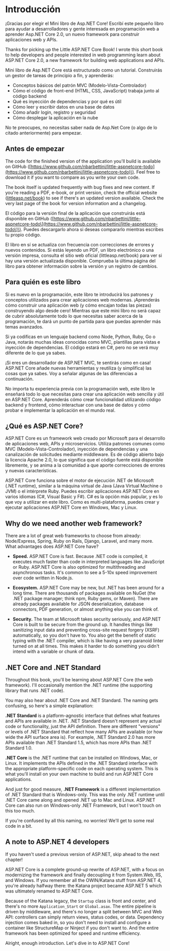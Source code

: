 # Introducción

¡Gracias por elegir el Mini libro de Asp.NET Core! Escribí este pequeño libro para ayudar a desarrolladores y gente interesada en programación web a aprender Asp.NET Core 2.0, un nuevo framework para construir aplicaciones web y APIs.

Thanks for picking up the Little ASP.NET Core Book! I wrote this short book to help developers and people interested in web programming learn about ASP.NET Core 2.0, a new framework for building web applications and APIs.

Mini libro de Asp.NET Core está estructurado como un tutorial. Construirás un gestor de tareas de principio a fin, y aprenderás:

* Conceptos básicos del patrón MVC \(Modelo-Vista-Controlador\)
* Cómo el código de front-end \(HTML, CSS, JavaScript\) trabaja junto al código backend
* Qué es inyección de dependencias y por qué es útil
* Cómo leer y escribir datos en una base de datos
* Cómo añadir login, registro y seguridad
* Cómo desplegar la aplicación en la nube

No te preocupes, no necesitas saber nada de Asp.Net Core \(o algo de lo citado anteriormente\) para empezar.

## Antes de empezar

The code for the finished version of the application you'll build is available on GitHub \([https://www.github.com/nbarbettini/little-aspnetcore-todo](https://www.github.com/nbarbettini/little-aspnetcore-todo)\). Feel free to download it if you want to compare as you write your own code.

The book itself is updated frequently with bug fixes and new content. If you're reading a PDF, e-book, or print version, check the official website \([littleasp.net/book](http://www.littleasp.net/book)\) to see if there's an updated version available. Check the very last page of the book for version information and a changelog.

El código para la versión final de la aplicación que construirás está disponible en GitHub \([https://www.github.com/nbarbettini/little-aspnetcore-todo\](https://www.github.com/nbarbettini/little-aspnetcore-todo\)\). Puedes descargarlo ahora si deseas compararlo mientras escribes tu propio código.

El libro en sí se actualiza con frecuencia con correcciones de errores y nuevos contenidos. Si estás leyendo un PDF, un libro electrónico o una versión impresa, consulta el sitio web oficial \(littleasp.net/book\) para ver si hay una versión actualizada disponible. Comprueba la última página del libro para obtener información sobre la versión y un registro de cambios.

## Para quién es este libro

Si es nuevo en la programación, este libro te introducirá los patrones y conceptos utilizados para crear aplicaciones web modernas. ¡Aprenderás cómo construir una aplicación web \(y cómo encajan todas las piezas\) construyendo algo desde cero! Mientras que este mini libro no será capaz de cubrir absolutamente todo lo que necesitas saber acerca de la programación, te dará un punto de partida para que puedas aprender más temas avanzados.

Si ya codificas en un lenguaje backend como Node, Python, Ruby, Go o Java, notarás muchas ideas conocidas como MVC, plantillas para vistas e inyección de dependencias. El código estará en C\#, pero no se verá muy diferente de lo que ya sabes.

¡Si eres un desarrollador de ASP.NET MVC, te sentirás como en casa! ASP.NET Core añade nuevas herramientas y reutiliza \(y simplifica\) las cosas que ya sabes. Voy a señalar algunas de las diferencias a continuación.

No importa tu experiencia previa con la programación web, este libro le enseñará todo lo que necesitas para crear una aplicación web sencilla y útil en ASP.NET Core. Aprenderás cómo crear funcionalidad utilizando código backend y frontend, cómo interactuar con una base de datos y cómo probar e implementar la aplicación en el mundo real.

## ¿Qué es ASP.NET Core?

ASP.NET Core es un framework web creado por Microsoft para el desarrollo de aplicaciones web, APIs y microservicios. Utiliza patrones comunes como MVC \(Modelo-Vista-Controlador\), inyección de dependencias y una canalización de solicitudes mediante middleware. Es de código abierto bajo la licencia Apache 2.0, lo que significa que el código fuente está disponible libremente, y se anima a la comunidad a que aporte correcciones de errores y nuevas características.

ASP.NET Core funciona sobre el motor de ejecución .NET de Microsoft \(.NET runtime\), similar a la máquina virtual de Java \(Java Virtual Machine o JVM\) o el intérprete Ruby. Puedes escribir aplicaciones ASP.NET Core en varios idiomas \(C\#, Visual Basic y F\#\). C\# es la opción más popular, y es lo que voy a utilizar en este libro. Como es multi-plataforma, puedes crear y ejecutar aplicaciones ASP.NET Core en Windows, Mac y Linux.

## Why do we need another web framework?

There are a lot of great web frameworks to choose from already: Node/Express, Spring, Ruby on Rails, Django, Laravel, and many more. What advantages does ASP.NET Core have?

* **Speed.** ASP.NET Core is fast. Because .NET code is compiled, it executes much faster than code in interpreted languages like JavaScript or Ruby. ASP.NET Core is also optimized for multithreading and asynchronous tasks. It's common to see a 5-10x speed improvement over code written in Node.js.

* **Ecosystem.** ASP.NET Core may be new, but .NET has been around for a long time. There are thousands of packages available on NuGet \(the .NET package manager; think npm, Ruby gems, or Maven\). There are already packages available for JSON deserialization, database connectors, PDF generation, or almost anything else you can think of.

* **Security.** The team at Microsoft takes security seriously, and ASP.NET Core is built to be secure from the ground up. It handles things like sanitizing input data and preventing cross-site request forgery \(XSRF\) automatically, so you don't have to. You also get the benefit of static typing with the .NET compiler, which is like having a very paranoid linter turned on at all times. This makes it harder to do something you didn't intend with a variable or chunk of data.

## .NET Core and .NET Standard

Throughout this book, you'll be learning about ASP.NET Core \(the web framework\). I'll occasionally mention the .NET runtime \(the supporting library that runs .NET code\).

You may also hear about .NET Core and .NET Standard. The naming gets confusing, so here's a simple explanation:

**.NET Standard** is a platform-agnostic interface that defines what features and APIs are available in .NET. .NET Standard doesn't represent any actual code or functionality, just the API definition. There are different "versions" or levels of .NET Standard that reflect how many APIs are available \(or how wide the API surface area is\). For example, .NET Standard 2.0 has more APIs available than .NET Standard 1.5, which has more APIs than .NET Standard 1.0.

**.NET Core** is the .NET runtime that can be installed on Windows, Mac, or Linux. It implements the APIs defined in the .NET Standard interface with the appropriate platform-specific code on each operating system. This is what you'll install on your own machine to build and run ASP.NET Core applications.

And just for good measure, **.NET Framework** is a different implementation of .NET Standard that is Windows-only. This was the only .NET runtime until .NET Core came along and opened .NET up to Mac and Linux. ASP.NET Core can also run on Windows-only .NET Framework, but I won't touch on this too much.

If you're confused by all this naming, no worries! We'll get to some real code in a bit.

## A note to ASP.NET 4 developers

If you haven't used a previous version of ASP.NET, skip ahead to the next chapter!

ASP.NET Core is a complete ground-up rewrite of ASP.NET, with a focus on modernizing the framework and finally decoupling it from System.Web, IIS, and Windows. If you remember all the OWIN/Katana stuff from ASP.NET 4, you're already halfway there: the Katana project became ASP.NET 5 which was ultimately renamed to ASP.NET Core.

Because of the Katana legacy, the `Startup` class is front and center, and there's no more `Application_Start` or `Global.asax`. The entire pipeline is driven by middleware, and there's no longer a split between MVC and Web API: controllers can simply return views, status codes, or data. Dependency injection comes baked in, so you don't need to install and configure a container like StructureMap or Ninject if you don't want to. And the entire framework has been optimized for speed and runtime efficiency.

Alright, enough introduction. Let's dive in to ASP.NET Core!

